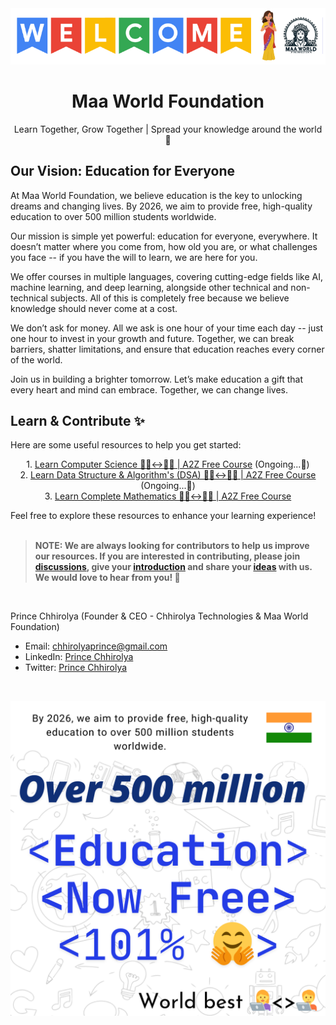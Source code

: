 <img src="img/maa-world-foundation.png" style="max-width: 100%; height: auto;" alt="Maa World Foundation" />

<h1 align="center">Maa World Foundation</h1>
<p align="center">Learn Together, Grow Together | Spread your knowledge around the world 🤗</p>

## Our Vision: Education for Everyone
At Maa World Foundation, we believe education is the key to unlocking dreams and changing lives. By 2026, we aim to provide free, high-quality education to over 500 million students worldwide.

Our mission is simple yet powerful: education for everyone, everywhere. It doesn’t matter where you come from, how old you are, or what challenges you face -- if you have the will to learn, we are here for you.

We offer courses in multiple languages, covering cutting-edge fields like AI, machine learning, and deep learning, alongside other technical and non-technical subjects. All of this is completely free because we believe knowledge should never come at a cost.

We don’t ask for money. All we ask is one hour of your time each day -- just one hour to invest in your growth and future. Together, we can break barriers, shatter limitations, and ensure that education reaches every corner of the world.

Join us in building a brighter tomorrow. Let’s make education a gift that every heart and mind can embrace. Together, we can change lives.

## Learn & Contribute ✨
Here are some useful resources to help you get started:

<p align="center"> 
  1. <a href="https://github.com/MaaWorld/ComputerScience">Learn Computer Science 🧑‍💻<->👩‍💻 | A2Z Free Course</a> (Ongoing...🤗) <br>
  2. <a href="https://github.com/MaaWorld/DataStructure-Algorithms">Learn Data Structure & Algorithm's (DSA) 🧑‍💻<->👩‍💻 | A2Z Free Course</a> (Ongoing...🤗) <br>
  3. <a href="https://github.com/MaaWorld/Mathematics">Learn Complete Mathematics 🧑‍💻<->👩‍💻 | A2Z Free Course</a>
</p>  
    
Feel free to explore these resources to enhance your learning experience! <br>
<br>

>
> <strong>NOTE: We are always looking for contributors to help us improve our resources. If you are interested in contributing, please join <a href="https://github.com/orgs/MaaWorld/discussions">discussions</a>, give your <a href="https://github.com/orgs/MaaWorld/discussions/1">introduction</a> and share your <a href="https://github.com/orgs/MaaWorld/discussions/2">ideas</a> with us. We would love to hear from you! 🤗</strong>
>

<br>

Prince Chhirolya (Founder & CEO - Chhirolya Technologies & Maa World Foundation)
- Email: [chhirolyaprince@gmail.com](mailto:chhirolyaprince@gmail.com)
- LinkedIn: [Prince Chhirolya](https://www.linkedin.com/in/prince-chhirolya/)
- Twitter: [Prince Chhirolya](https://twitter.com/pr_chhirolya)

<br>

<p align="center">
  <img src="img/MWF-Mission.png" style="max-width: 100%; height: auto;" alt="Maa World Foundation Mission" />
</p>
